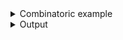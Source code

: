 <details><summary>Combinatoric example</summary>

```no_run
use bpaf::doc::*;
use bpaf::*;
#[derive(Debug, Clone)]
pub struct Rectangle {
    width: u32,
    height: u32,
}

#[derive(Debug, Clone)]
pub struct Options {
    argument: u32,
    rectangle: Rectangle,
}

fn generate_rectangle_help(meta: MetaInfo) -> Doc {
    let mut buf = Doc::default();
    buf.text("The app takes a rectangle defined by width and height\n\nYou can customize the screen size using ");
    buf.meta(meta, true);
    buf.text(" parameters");
    buf
}

pub fn options() -> OptionParser<Options> {
    let argument = long("argument")
        .help("important argument")
        .argument("ARG")
        .fallback(30);
    let width = long("width")
        .help("Width of the rectangle")
        .argument("W")
        .fallback(10);
    let height = long("height")
        .help("Height of the rectangle")
        .argument("H")
        .fallback(10);
    let rectangle =
        construct!(Rectangle { width, height }).with_group_help(generate_rectangle_help);

    construct!(Options {
        argument,
        rectangle
    })
    .to_options()
}
```

</details>
<details><summary>Output</summary>

`with_group_help` lets you write longer description for group of options that can also refer to
those options. Similar to [`group_help`](Parser::group_help) encased optios are separated from
the rest by a blank line.

Invoking help with a single `--help` flag renders shot(er) version of the help message
that contanis only the first paragraph for each block:


<div class='bpaf-doc'>
$ app --help<br>
<p><b>Usage</b>: <tt><b>app</b></tt> [<tt><b>--argument</b></tt>=<tt><i>ARG</i></tt>] [<tt><b>--width</b></tt>=<tt><i>W</i></tt>] [<tt><b>--height</b></tt>=<tt><i>H</i></tt>]</p><p><div>
<b>Available options:</b></div><dl><dt><tt><b>    --argument</b></tt>=<tt><i>ARG</i></tt></dt>
<dd>important argument</dd>
The app takes a rectangle defined by width and height<dt><tt><b>    --width</b></tt>=<tt><i>W</i></tt></dt>
<dd>Width of the rectangle</dd>
<dt><tt><b>    --height</b></tt>=<tt><i>H</i></tt></dt>
<dd>Height of the rectangle</dd>
<p></p><dt><tt><b>-h</b></tt>, <tt><b>--help</b></tt></dt>
<dd>Prints help information</dd>
</dl>
</p>
<style>
div.bpaf-doc {
    padding: 14px;
    background-color:var(--code-block-background-color);
    font-family: mono;
    margin-bottom: 0.75em;
}
div.bpaf-doc dt { margin-left: 1em; }
div.bpaf-doc dd { margin-left: 3em; }
div.bpaf-doc dl { margin-top: 0; padding-left: 1em; }
div.bpaf-doc  { padding-left: 1em; }
</style>
</div>


Invoking help with double `--help --help` flag renders the full help message with all the
descriptions added


<div class='bpaf-doc'>
$ app --help --help<br>
<p><b>Usage</b>: <tt><b>app</b></tt> [<tt><b>--argument</b></tt>=<tt><i>ARG</i></tt>] [<tt><b>--width</b></tt>=<tt><i>W</i></tt>] [<tt><b>--height</b></tt>=<tt><i>H</i></tt>]</p><p><div>
<b>Available options:</b></div><dl><dt><tt><b>    --argument</b></tt>=<tt><i>ARG</i></tt></dt>
<dd>important argument</dd>
The app takes a rectangle defined by width and height<br>
You can customize the screen size using [<tt><b>--width</b></tt>=<tt><i>W</i></tt>] [<tt><b>--height</b></tt>=<tt><i>H</i></tt>] parameters<dt><tt><b>    --width</b></tt>=<tt><i>W</i></tt></dt>
<dd>Width of the rectangle</dd>
<dt><tt><b>    --height</b></tt>=<tt><i>H</i></tt></dt>
<dd>Height of the rectangle</dd>
<p></p><dt><tt><b>-h</b></tt>, <tt><b>--help</b></tt></dt>
<dd>Prints help information</dd>
</dl>
</p>
<style>
div.bpaf-doc {
    padding: 14px;
    background-color:var(--code-block-background-color);
    font-family: mono;
    margin-bottom: 0.75em;
}
div.bpaf-doc dt { margin-left: 1em; }
div.bpaf-doc dd { margin-left: 3em; }
div.bpaf-doc dl { margin-top: 0; padding-left: 1em; }
div.bpaf-doc  { padding-left: 1em; }
</style>
</div>


Other than rendering the help message that there's no interactions with other parsers


<div class='bpaf-doc'>
$ app --width 120 --height 11<br>
Options { argument: 30, rectangle: Rectangle { width: 120, height: 11 } }
</div>



<div class='bpaf-doc'>
$ app --argument 12<br>
Options { argument: 12, rectangle: Rectangle { width: 10, height: 10 } }
</div>

</details>